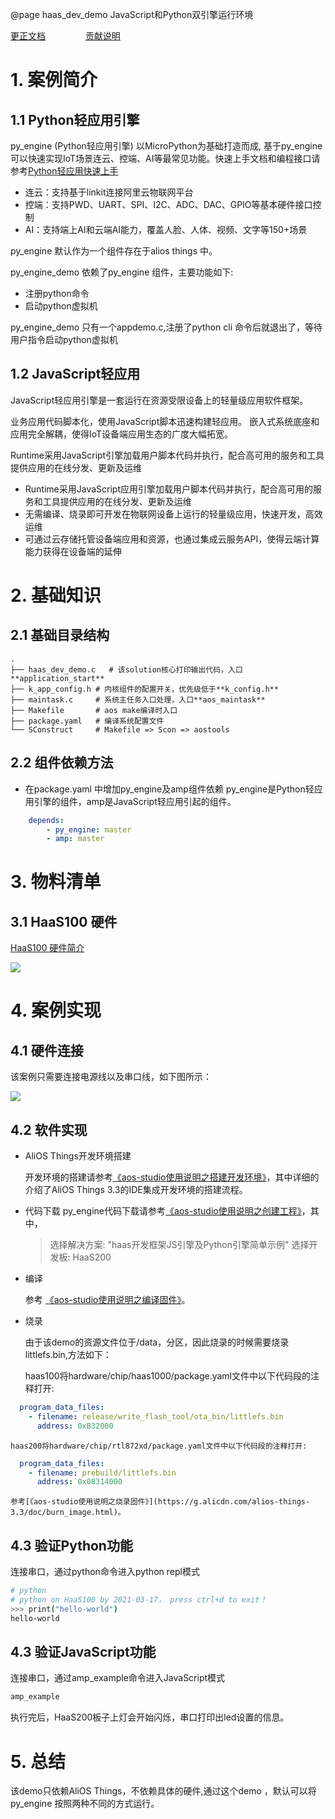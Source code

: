 @page haas_dev_demo JavaScript和Python双引擎运行环境

[更正文档](https://gitee.com/alios-things/haas_dev_demo/edit/master/README.md) &emsp;&emsp;&emsp;&emsp; [贡献说明](https://g.alicdn.com/alios-things-3.3/doc/contribute_doc.html)

# 1. 案例简介
## 1.1 Python轻应用引擎
py_engine (Python轻应用引擎) 以MicroPython为基础打造而成, 基于py_engine可以快速实现IoT场景连云、控端、AI等最常见功能。快速上手文档和编程接口请参考[Python轻应用快速上手](https://g.alicdn.com/HaaSAI/PythonDoc/quickstart/index.html)
* 连云：支持基于linkit连接阿里云物联网平台
* 控端：支持PWD、UART、SPI、I2C、ADC、DAC、GPIO等基本硬件接口控制
* AI：支持端上AI和云端AI能力，覆盖人脸、人体、视频、文字等150+场景

py_engine 默认作为一个组件存在于alios things 中。

py_engine_demo 依赖了py_engine 组件，主要功能如下:

* 注册python命令
* 启动python虚拟机

py_engine_demo 只有一个appdemo.c,注册了python cli 命令后就退出了，等待用户指令启动python虚拟机

## 1.2 JavaScript轻应用
JavaScript轻应用引擎是一套运行在资源受限设备上的轻量级应用软件框架。

业务应用代码脚本化，使用JavaScript脚本迅速构建轻应用。
嵌入式系统底座和应用完全解耦，使得IoT设备端应用生态的广度大幅拓宽。

Runtime采用JavaScript引擎加载用户脚本代码并执行，配合高可用的服务和工具提供应用的在线分发、更新及运维
* Runtime采用JavaScript应用引擎加载用户脚本代码并执行，配合高可用的服务和工具提供应用的在线分发、更新及运维
* 无需编译、烧录即可开发在物联网设备上运行的轻量级应用，快速开发，高效运维
* 可通过云存储托管设备端应用和资源，也通过集成云服务API，使得云端计算能力获得在设备端的延伸

# 2. 基础知识
## 2.1 基础目录结构

```tree
.
├── haas_dev_demo.c   # 该solution核心打印输出代码，入口**application_start**
├── k_app_config.h # 内核组件的配置开关，优先级低于**k_config.h**
├── maintask.c     # 系统主任务入口处理，入口**aos_maintask**
├── Makefile       # aos make编译时入口
├── package.yaml   # 编译系统配置文件
└── SConstruct     # Makefile => Scon => aostools
```

## 2.2 组件依赖方法
* 在package.yaml 中增加py_engine及amp组件依赖
py_engine是Python轻应用引擎的组件，amp是JavaScript轻应用引起的组件。
```yaml
    depends:
        - py_engine: master
        - amp: master
```

# 3. 物料清单

## 3.1 HaaS100 硬件

[HaaS100 硬件简介](https://help.aliyun.com/document_detail/184426.html)

<div align=left display=flex>
    <img src="https://img.alicdn.com/imgextra/i4/O1CN01XxD6Xo217CB3FZnEU_!!6000000006937-2-tps-746-497.png" style="max-width:800px;" />
</div>

# 4. 案例实现

## 4.1 硬件连接
该案例只需要连接电源线以及串口线，如下图所示：

<img src="https://img.alicdn.com/imgextra/i2/O1CN01S9jkJw1dihpqURQH4_!!6000000003770-0-tps-1280-960.jpg" style="max-width:800px;" />

## 4.2 软件实现



* AliOS Things开发环境搭建

    开发环境的搭建请参考[《aos-studio使用说明之搭建开发环境》](https://g.alicdn.com/alios-things-3.3/doc/setup_env.html)，其中详细的介绍了AliOS Things 3.3的IDE集成开发环境的搭建流程。


* 代码下载
    py_engine代码下载请参考[《aos-studio使用说明之创建工程》](https://g.alicdn.com/alios-things-3.3/doc/create_project.html)，其中，
    > 选择解决方案: "haas开发框架JS引擎及Python引擎简单示例"
    > 选择开发板: HaaS200


*  编译

    参考 [《aos-studio使用说明之编译固件》](https://g.alicdn.com/alios-things-3.3/doc/build_project.html)。


* 烧录

    由于该demo的资源文件位于/data，分区，因此烧录的时候需要烧录littlefs.bin,方法如下：

    haas100将hardware/chip/haas1000/package.yaml文件中以下代码段的注释打开:
```yaml
  program_data_files:
    - filename: release/write_flash_tool/ota_bin/littlefs.bin
      address: 0xB32000
```

    haas200将hardware/chip/rtl872xd/package.yaml文件中以下代码段的注释打开:
```yaml
  program_data_files:
    - filename: prebuild/littlefs.bin
      address: 0x08314000
```

    参考[《aos-studio使用说明之烧录固件》](https://g.alicdn.com/alios-things-3.3/doc/burn_image.html)。

## 4.3 验证Python功能

连接串口，通过python命令进入python repl模式
```sh
# python
# python on HaaS100 by 2021-03-17， press ctrl+d to exit！
>>> print("hello-world")
hello-world
```

## 4.3 验证JavaScript功能

连接串口，通过amp_example命令进入JavaScript模式
```sh
amp_example
```
执行完后，HaaS200板子上灯会开始闪烁，串口打印出led设置的信息。

# 5. 总结

该demo只依赖AliOS Things，不依赖具体的硬件,通过这个demo ，默认可以将py_engine 按照两种不同的方式运行。
